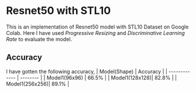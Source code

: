 # Resnet50 with STL10
This is an implementation of Resnet50 model with STL10 Dataset on Google Colab. Here I have used *Progressive Resizing* and *Discriminative Learning Rate* to evaluate the model. 

## Accuracy
I have gotten the following accuracy,
| Model(Shape)   | Accuracy |
| -------------  | -------- |
| Model1(96x96)  |  66.5%   |
| Model1(128x128)|  82.8%   |
| Model1(256x256)|  89.1%   |
